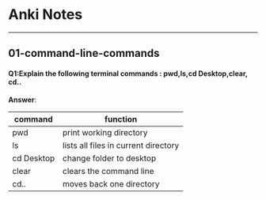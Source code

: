 # Anki Notes

---

## 01-command-line-commands

#### Q1:Explain the following terminal commands : pwd,ls,cd Desktop,clear, cd..

**Answer**:

| command    | function                             |
| ---------- | ------------------------------------ |
| pwd        | print working directory              |
| ls         | lists all files in current directory |
| cd Desktop | change folder to desktop             |
| clear      | clears the command line              |
| cd..       | moves back one directory             |


